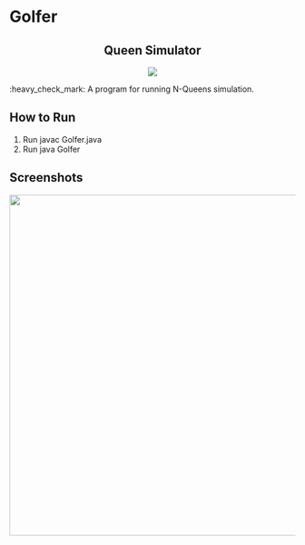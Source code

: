 # Golfer
<h2 align="center">Queen Simulator</h2>

<p align="center"><img src="https://img.shields.io/badge/Java-ED8B00?style=for-the-badge&logo=openjdk&logoColor=white" /></p>
:heavy_check_mark: A program for running N-Queens simulation.

## How to Run
1. Run javac Golfer.java
2. Run java Golfer

## Screenshots

<img src="Screenshots/Screenshot 2024-03-20 at 9.03.39 PM.png" style="height:600px"/> 
